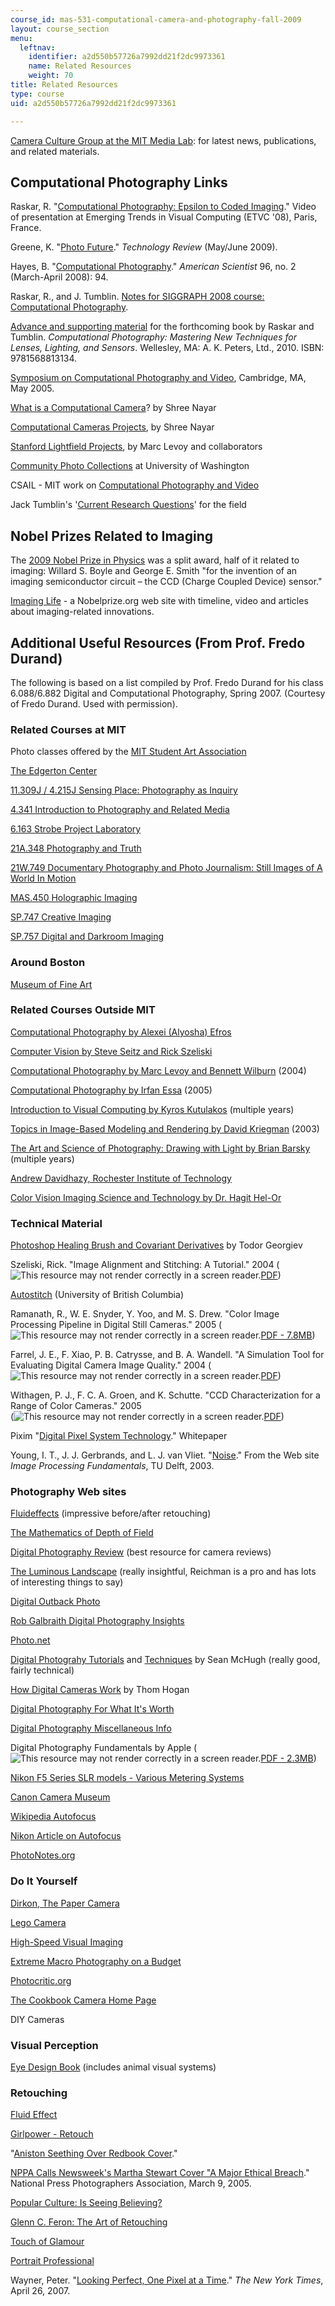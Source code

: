 ```yaml
---
course_id: mas-531-computational-camera-and-photography-fall-2009
layout: course_section
menu:
  leftnav:
    identifier: a2d550b57726a7992dd21f2dc9973361
    name: Related Resources
    weight: 70
title: Related Resources
type: course
uid: a2d550b57726a7992dd21f2dc9973361

---
```


[Camera Culture Group at the MIT Media Lab](http://cameraculture.media.mit.edu/): for latest news, publications, and related materials.

Computational Photography Links
-------------------------------

Raskar, R. "[Computational Photography: Epsilon to Coded Imaging](http://videolectures.net/etvc08_raskar_cpetci/)." Video of presentation at Emerging Trends in Visual Computing (ETVC '08), Paris, France.

Greene, K. "[Photo Future](https://www.technologyreview.com/2009/04/21/266947/photo-future/)." _Technology Review_ (May/June 2009).

Hayes, B. "[Computational Photography](http://www.americanscientist.org/issues/pub/computational-photography)." _American Scientist_ 96, no. 2 (March-April 2008): 94.

Raskar, R., and J. Tumblin. [Notes for SIGGRAPH 2008 course: Computational Photography](http://web.media.mit.edu/~raskar/photo/).

[Advance and supporting material](http://computationalphotography.org/) for the forthcoming book by Raskar and Tumblin. _Computational Photography: Mastering New Techniques for Lenses, Lighting, and Sensors_. Wellesley, MA: A. K. Peters, Ltd., 2010. ISBN: 9781568813134.

[Symposium on Computational Photography and Video](http://scpv.csail.mit.edu/), Cambridge, MA, May 2005.

[What is a Computational Camera](http://www1.cs.columbia.edu/CAVE/projects/what_is/)? by Shree Nayar

[Computational Cameras Projects](http://www1.cs.columbia.edu/CAVE/projects/what_is/), by Shree Nayar

[Stanford Lightfield Projects](http://graphics.stanford.edu/projects/lightfield/), by Marc Levoy and collaborators

[Community Photo Collections](http://grail.cs.washington.edu/projects/cpc/) at University of Washington

CSAIL - MIT work on [Computational Photography and Video](http://people.csail.mit.edu/fredo/photo.html)

Jack Tumblin's '[Current Research Questions](http://www.cs.northwestern.edu/~jet/research.html)' for the field

Nobel Prizes Related to Imaging
-------------------------------

The [2009 Nobel Prize in Physics](http://nobelprize.org/nobel_prizes/physics/laureates/2009/) was a split award, half of it related to imaging: Willard S. Boyle and George E. Smith "for the invention of an imaging semiconductor circuit – the CCD (Charge Coupled Device) sensor."

[Imaging Life](http://nobelprize.org/educational/physics/imaginglife/narratives.html) - a Nobelprize.org web site with timeline, video and articles about imaging-related innovations. 

Additional Useful Resources (From Prof. Fredo Durand)
-----------------------------------------------------

The following is based on a list compiled by Prof. Fredo Durand for his class 6.088/6.882 Digital and Computational Photography, Spring 2007. (Courtesy of Fredo Durand. Used with permission).

### Related Courses at MIT

Photo classes offered by the [MIT Student Art Association](http://saa.mit.edu/)

[The Edgerton Center](http://web.mit.edu/Edgerton/)

[11.309J / 4.215J Sensing Place: Photography as Inquiry](/courses/11-309j-sensing-place-photography-as-inquiry-fall-2012)

[4.341 Introduction to Photography and Related Media](/courses/4-341-introduction-to-photography-and-related-media-fall-2007)

[6.163 Strobe Project Laboratory](/courses/6-163-strobe-project-laboratory-fall-2005)

[21A.348 Photography and Truth](/courses/21a-348-photography-and-truth-spring-2008)

[21W.749 Documentary Photography and Photo Journalism: Still Images of A World In Motion](https://ocw.mit.edu/courses/comparative-media-studies-writing/21w-749-documentary-photography-and-photojournalism-still-images-of-a-world-in-motion-spring-2016/)

[MAS.450 Holographic Imaging](/courses/mas-450-holographic-imaging-spring-2003)

[SP.747 Creative Imaging](http://web.mit.edu/sp.747/www/)

[SP.757 Digital and Darkroom Imaging](http://web.mit.edu/sp.757/www/index.html)

### Around Boston

[Museum of Fine Art](http://www.mfa.org/)

### Related Courses Outside MIT

[Computational Photography by Alexei (Alyosha) Efros](http://graphics.cs.cmu.edu/courses/15-463/2008_fall/463.html)

[Computer Vision by Steve Seitz and Rick Szeliski](http://www.cs.washington.edu/education/courses/cse576/)

[Computational Photography by Marc Levoy and Bennett Wilburn](http://graphics.stanford.edu/courses/cs448-04-spring/) (2004)

[Computational Photography by Irfan Essa](https://www.youtube.com/watch?v=zFU30zBxbmc) (2005)

[Introduction to Visual Computing by Kyros Kutulakos](http://www.cs.toronto.edu/~kyros/courses/320/) (multiple years)

[Topics in Image-Based Modeling and Rendering by David Kriegman](http://www.cs.ucsd.edu/classes/wi03/cse291-j/) (2003)

[The Art and Science of Photography: Drawing with Light by Brian Barsky](http://inst.eecs.berkeley.edu/~cs39j/archives.html) (multiple years)

[Andrew Davidhazy, Rochester Institute of Technology](http://people.rit.edu/andpph/)

[Color Vision Imaging Science and Technology by Dr. Hagit Hel-Or](http://cs.haifa.ac.il/hagit/courses/ist/lecture_notes.html)

### Technical Material

[Photoshop Healing Brush and Covariant Derivatives](http://www.tgeorgiev.net/) by Todor Georgiev

Szeliski, Rick. "Image Alignment and Stitching: A Tutorial." 2004 (![This resource may not render correctly in a screen reader.](/images/inacessible.gif)[PDF](http://graphics.cs.cmu.edu/courses/15-463/2004_fall/www/Papers/MSR-TR-2004-92-Sep27.pdf))

[Autostitch](https://uilo.ubc.ca/autostitch%E2%84%A2) (University of British Columbia)

Ramanath, R., W. E. Snyder, Y. Yoo, and M. S. Drew. "Color Image Processing Pipeline in Digital Still Cameras." 2005 (![This resource may not render correctly in a screen reader.](/images/inacessible.gif)[PDF - 7.8MB](http://citeseerx.ist.psu.edu/viewdoc/download?doi=10.1.1.11.77&rep=rep1&type=pdf))

Farrel, J. E., F. Xiao, P. B. Catrysse, and B. A. Wandell. "A Simulation Tool for Evaluating Digital Camera Image Quality." 2004 (![This resource may not render correctly in a screen reader.](/images/inacessible.gif)[PDF](http://scarlet.stanford.edu/~brian/papers/pdc/SPIE-2004-Simulator-5294-17.pdf))

Withagen, P. J., F. C. A. Groen, and K. Schutte. "CCD Characterization for a Range of Color Cameras." 2005  
(![This resource may not render correctly in a screen reader.](/images/inacessible.gif)[PDF](http://citeseerx.ist.psu.edu/viewdoc/download?doi=10.1.1.77.8513&rep=rep1&type=pdf))

Pixim "[Digital Pixel System Technology](http://bolideco.com/support/technology-highlights/pixim-digital-pixel-system-technology.html)." Whitepaper

Young, I. T., J. J. Gerbrands, and L. J. van Vliet. "[Noise](ftp://qiftp.tudelft.nl/DIPimage/docs/FIP2.3.pdf)." From the Web site _Image Processing Fundamentals_, TU Delft, 2003.

### Photography Web sites

[Fluideffects](http://www.fluideffect.com/) (impressive before/after retouching)

[The Mathematics of Depth of Field](http://www.naturescapes.net/102004/ps1004.htm)

[Digital Photography Review](http://www.dpreview.com/) (best resource for camera reviews)

[The Luminous Landscape](http://luminous-landscape.com/) (really insightful, Reichman is a pro and has lots of interesting things to say)

[Digital Outback Photo](http://www.outbackphoto.com/about/about.html)

[Rob Galbraith Digital Photography Insights](http://www.robgalbraith.com/bins/index.asp)

[Photo.net](http://photo.net/)

[Digital Photograhy Tutorials](http://www.cambridgeincolour.com/tutorials.htm) and [Techniques](http://www.cambridgeincolour.com/techniques.htm) by Sean McHugh (really good, fairly technical)

[How Digital Cameras Work](http://www.bythom.com/) by Thom Hogan

[Digital Photography For What It's Worth](https://www.dpreview.com/forums/post/12868038)

[Digital Photography Miscellaneous Info](http://www.ayton.id.au/gary/photo/Dig_misc1.htm)

Digital Photography Fundamentals by Apple (![This resource may not render correctly in a screen reader.](/images/inacessible.gif)[PDF - 2.3MB](http://manuals.info.apple.com/MANUALS/0/MA123/en_US/Aperture_Photography_Fundamentals.pdf))

[Nikon F5 Series SLR models - Various Metering Systems](http://www.mir.com.my/rb/photography/hardwares/classics/NikonF5/metering/)

[Canon Camera Museum](http://global.canon/en/c-museum/)

[Wikipedia Autofocus](http://en.wikipedia.org/wiki/Autofocus)

[Nikon Article on Autofocus](http://www.nikon.com/about/technology/index.htm)

[PhotoNotes.org](http://photonotes.org.cutestat.com/)

### Do It Yourself

[Dirkon, The Paper Camera](http://www.pinhole.cz/en/pinholecameras/dirkon_01.html)

[Lego Camera](https://www.brothers-brick.com/tag/camera/)

[High-Speed Visual Imaging](http://www.hiviz.com/)

[Extreme Macro Photography on a Budget](http://extreme-macro.co.uk/)

[Photocritic.org](http://photocritic.org/)

[The Cookbook Camera Home Page](http://www.wvi.com/~rberry/cookbook/cookbook.htm)

DIY Cameras

### Visual Perception

[Eye Design Book](http://www.eyedesignbook.com/ch1/contentsch1.html) (includes animal visual systems)

### Retouching

[Fluid Effect](http://www.fluideffect.com/)

[Girlpower - Retouch](http://demo.fb.se/e/girlpower/retouch/)

"[Aniston Seething Over Redbook Cover](http://www.frankwbaker.com/aniston.htm)."

[NPPA Calls Newsweek's Martha Stewart Cover "A Major Ethical Breach](https://nppa.org/news/282)." National Press Photographers Association, March 9, 2005.

[Popular Culture: Is Seeing Believing?](http://www.frankwbaker.com/isbmag.htm)

[Glenn C. Feron: The Art of Retouching](http://glennferon.com/index.html)

[Touch of Glamour](http://www.touchofglamour.com/)

[Portrait Professional](http://www.portraitprofessional.com/)

Wayner, Peter. "[Looking Perfect, One Pixel at a Time](http://www.nytimes.com/2007/04/26/technology/26retouch.html)." _The New York Times_, April 26, 2007.